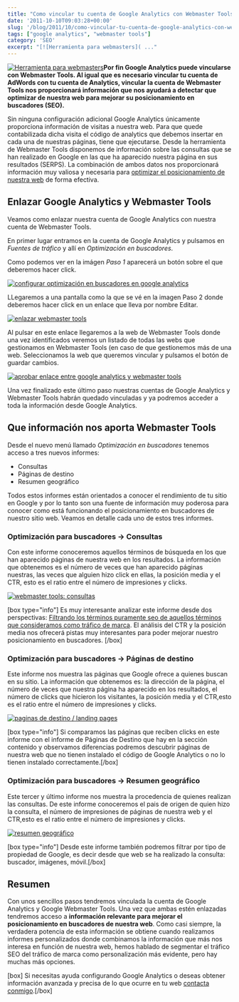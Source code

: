 ```yaml
---
title: "Como vincular tu cuenta de Google Analytics con Webmaster Tools"
date: '2011-10-10T09:03:28+00:00'
slug: '/blog/2011/10/como-vincular-tu-cuenta-de-google-analytics-con-webmaster-tools'
tags: ["google analytics", "webmaster tools"]
category: 'SEO'
excerpt: "[![Herramienta para webmasters]( ..."
---
```

[![Herramienta para webmasters](http://static.squarespace.com/static/5303797ae4b0c6ad9e43f072/5303ce80e4b0400995a883d6/5303cf45e4b0400995a88bb7/1392758597490/google-webmaster-toos.gif?format=original "google-webmaster-toos")](http://static.squarespace.com/static/5303797ae4b0c6ad9e43f072/5303ce80e4b0400995a883d6/5303cf45e4b0400995a88bb4/1392758597313/?format=original)**Por fin Google Analytics puede vincularse con Webmaster Tools. Al igual que es necesario vincular tu cuenta de AdWords con tu cuenta de Analytics, vincular la cuenta de Webmaster Tools nos proporcionará información que nos ayudará a detectar que optimizar de nuestra web para mejorar su posicionamiento en buscadores (SEO).**<!--more-->

Sin ninguna configuración adicional Google Analytics únicamente proporciona información de visitas a nuestra web. Para que quede contabilizada dicha visita el código de analytics que debemos insertar en cada una de nuestras páginas, tiene que ejecutarse. Desde la herramienta de Webmaster Tools disponemos de información sobre las consultas que se han realizado en Google en las que ha aparecido nuestra página en sus resultados (SERPS). La combinación de ambos datos nos proporcionará información muy valiosa y necesaria para [optimizar el posicionamiento de nuestra web](http://static.squarespace.com/static/5303797ae4b0c6ad9e43f072/5303ce80e4b0400995a883d6/5303cf3ee4b0400995a88b62/1392758590989/?format=original "Posicionamiento en buscadores La Rioja experto SEO en Logroño") de forma efectiva.

## Enlazar Google Analytics y Webmaster Tools

Veamos como enlazar nuestra cuenta de Google Analytics con nuestra cuenta de Webmaster Tools.

En primer lugar entramos en la cuenta de Google Analytics y pulsamos en _Fuentes de tráfico_ y allí en _Optimización en buscadores_.

Como podemos ver en la imágen _Paso 1_ aparecerá un botón sobre el que deberemos hacer click.

[![configurar optimización en buscadores en google analytics](http://static.squarespace.com/static/5303797ae4b0c6ad9e43f072/5303ce80e4b0400995a883d6/5303cf45e4b0400995a88bbd/1392758597889/configurar_google_analytics.jpg?format=original "configurar\_google\_analytics")](http://static.squarespace.com/static/5303797ae4b0c6ad9e43f072/5303ce80e4b0400995a883d6/5303cf45e4b0400995a88bba/1392758597706/?format=original)

LLegaremos a una pantalla como la que se vé en la imagen Paso 2 donde deberemos hacer click en un enlace que lleva por nombre Editar.

[![enlazar webmaster tools](http://static.squarespace.com/static/5303797ae4b0c6ad9e43f072/5303ce80e4b0400995a883d6/5303cf46e4b0400995a88bc3/1392758598299/enlazar_webmaster_tools.jpg?format=original "enlazar\_webmaster\_tools")](http://static.squarespace.com/static/5303797ae4b0c6ad9e43f072/5303ce80e4b0400995a883d6/5303cf46e4b0400995a88bc0/1392758598099/?format=original)

Al pulsar en este enlace llegaremos a la web de Webmaster Tools donde una vez identificados veremos un listado de todas las webs que gestionamos en Webmaster Tools (en caso de que gestionemos más de una web. Seleccionamos la web que queremos vincular y pulsamos el botón de guardar cambios.

[![aprobar enlace entre google analytics y webmaster tools](http://static.squarespace.com/static/5303797ae4b0c6ad9e43f072/5303ce80e4b0400995a883d6/5303cf46e4b0400995a88bc9/1392758598702/aprobar_webmaster_tools.jpg?format=original "aprobar\_webmaster\_tools")](http://static.squarespace.com/static/5303797ae4b0c6ad9e43f072/5303ce80e4b0400995a883d6/5303cf46e4b0400995a88bc6/1392758598488/?format=original)

Una vez finalizado este último paso nuestras cuentas de Google Analytics y Webmaster Tools habrán quedado vinculadas y ya podremos acceder a toda la información desde Google Analytics.

## Que información nos aporta Webmaster Tools

Desde el nuevo menú llamado _Optimización en buscadores_ tenemos acceso a tres nuevos informes:

- Consultas
- Páginas de destino
- Resumen geográfico

Todos estos informes están orientados a conocer el rendimiento de tu sitio en Google y por lo tanto son una fuente de información muy poderosa para conocer como está funcionando el posicionamiento en buscadores de nuestro sitio web. Veamos en detalle cada uno de estos tres informes.

### Optimización para buscadores -\> Consultas

Con este informe conoceremos aquellos términos de búsqueda en los que han aparecido páginas de nuestra web en los resultados. La información que obtenemos es el número de veces que han aparecido páginas nuestras, las veces que alguien hizo click en ellas, la posición media y el CTR, esto es el ratio entre el número de impresiones y clicks.

[![webmaster tools: consultas](http://static.squarespace.com/static/5303797ae4b0c6ad9e43f072/5303ce80e4b0400995a883d6/5303cf47e4b0400995a88bcf/1392758599091/consultas_webmaster_tools.jpg?format=original "consultas\_webmaster\_tools")](http://static.squarespace.com/static/5303797ae4b0c6ad9e43f072/5303ce80e4b0400995a883d6/5303cf46e4b0400995a88bcc/1392758598902/?format=original)

[box type="info"] Es muy interesante analizar este informe desde dos perspectivas: [Filtrando los términos puramente seo de aquellos términos que consideramos como tráfico de marca](http://static.squarespace.com/static/5303797ae4b0c6ad9e43f072/5303ce80e4b0400995a883d6/5303cf42e4b0400995a88b89/1392758594185/?format=original "Posicionamiento en buscadores tráfico SEO y tráfico de marca"). El análisis del CTR y la posición media nos ofrecerá pistas muy interesantes para poder mejorar nuestro posicionamiento en buscadores. [/box]

### Optimización para buscadores -\> Páginas de destino

Este informe nos muestra las páginas que Google ofrece a quienes buscan en su sitio.  La información que obtenemos es: la dirección de la página, el número de veces que nuestra página ha aparecido en los resultados, el número de clicks que hicieron los visitantes, la posición media y el CTR,esto es el ratio entre el número de impresiones y clicks.

[![paginas de destino / landing pages](http://static.squarespace.com/static/5303797ae4b0c6ad9e43f072/5303ce80e4b0400995a883d6/5303cf47e4b0400995a88bd5/1392758599490/paginas_de_destino.jpg?format=original "paginas\_de\_destino")](http://static.squarespace.com/static/5303797ae4b0c6ad9e43f072/5303ce80e4b0400995a883d6/5303cf47e4b0400995a88bd2/1392758599295/?format=original)

[box type="info"] Si comparamos las páginas que reciben clicks en este informe con el informe de Páginas de Destino que hay en la sección contenido y observamos diferencias podremos descubrir páginas de nuestra web que no tienen instalado el código de Google Analytics o no lo tienen instalado correctamente.[/box]

### Optimización para buscadores -\> Resumen geográfico

Este tercer y último informe nos muestra la procedencia de quienes realizan las consultas. De este informe conoceremos el pais de origen de quien hizo la consulta, el número de impresiones de páginas de nuestra web y el CTR,esto es el ratio entre el número de impresiones y clicks.

[![resumen geográfico](http://static.squarespace.com/static/5303797ae4b0c6ad9e43f072/5303ce80e4b0400995a883d6/5303cf47e4b0400995a88bdb/1392758599890/resumen_geografico.jpg?format=original "resumen\_geografico")](http://static.squarespace.com/static/5303797ae4b0c6ad9e43f072/5303ce80e4b0400995a883d6/5303cf47e4b0400995a88bd8/1392758599692/?format=original)

[box type="info"] Desde este informe también podremos filtrar por tipo de propiedad de Google, es decir desde que web se ha realizado la consulta: buscador, imágenes, móvil.[/box]

## Resumen

Con unos sencillos pasos tendremos vinculada la cuenta de Google Analytics y Google Webmaster Tools. Una vez que ambas estén enlazadas tendremos acceso a **información relevante para mejorar el posicionamiento en buscadores de nuestra web**. Como casi siempre, la verdadera potencia de esta información se obtiene cuando realizamos informes personalizados donde combinamos la información que más nos interesa en función de nuestra web, hemos hablado de segmentar el tráfico SEO del tráfico de marca como personalización más evidente, pero hay muchas más opciones.

[box] Si necesitas ayuda configurando Google Analytics o deseas obtener información avanzada y precisa de lo que ocurre en tu web [contacta conmigo](http://static.squarespace.com/static/5303797ae4b0c6ad9e43f072/5303ce80e4b0400995a883d6/5303cf44e4b0400995a88ba5/1392758596086/?format=original "Contactar con Jorge Alvarez - Consultor web Logroño").[/box]

